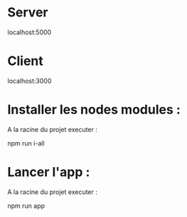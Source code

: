 # Server

localhost:5000

# Client

localhost:3000

# Installer les nodes modules :

A la racine du projet executer :

npm run i-all

# Lancer l'app :

A la racine du projet executer :

npm run app